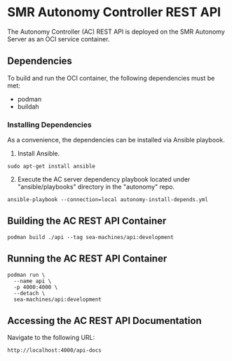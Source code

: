 # SMR Autonomy Controller REST API

The Autonomy Controller (AC) REST API is deployed on the SMR Autonomy Server as an OCI service container.

## Dependencies
To build and run the OCI container, the following dependencies must be met:

* podman
* buildah

### Installing Dependencies
As a convenience, the dependencies can be installed via Ansible playbook.

1. Install Ansible.
```
sudo apt-get install ansible
```

2. Execute the AC server dependency playbook located under "ansible/playbooks" directory in the "autonomy" repo.
```
ansible-playbook --connection=local autonomy-install-depends.yml
```

## Building the AC REST API Container
```
podman build ./api --tag sea-machines/api:development
```

## Running the AC REST API Container
```
podman run \
  --name api \
  -p 4000:4000 \
  --detach \
  sea-machines/api:development
```

## Accessing the AC REST API Documentation
Navigate to the following URL:
```
http://localhost:4000/api-docs
```
